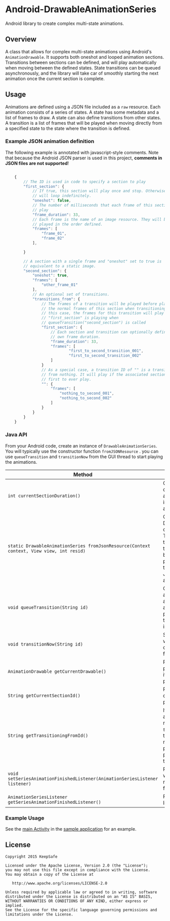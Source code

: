 # Android-DrawableAnimationSeries

Android library to create complex multi-state animations.

## Overview

A class that allows for complex multi-state animations using Android's
`AnimationDrawable`. It supports both oneshot and looped animation sections.
Transitions between sections can be defined, and will play automatically when
moving between the defined states. State transitions can be queued
asynchronously, and the library will take car of smoothly starting the next
animation once the current section is complete.

## Usage

Animations are defined using a JSON file included as a `raw` resource. Each
animation consists of a series of states. A state has some metadata and a list
of frames to draw. A state can also define transitions from other states. A
transition is a list of frames that will be played when moving directly from a
specified state to the state where the transition is defined.

### Example JSON animation definition

The following example is annotated with javascript-style comments. Note that
because the Android JSON parser is used in this project,
**comments in JSON files are not supported**!

```javascript

    {
        // The ID is used in code to specify a section to play
        "first_section": { 
            // If true, this section will play once and stop. Otherwise it
            // will loop indefinitely.
            "oneshot": false, 
            // The number of milliseconds that each frame of this section will
            // play
            "frame_duration": 33, 
            // Each frame is the name of an image resource. They will be
            // played in the order defined.
            "frames": [
                "frame_01",
                "frame_02"
            ],

        }

        // A section with a single frame and "oneshot" set to true is
        // equivalent to a static image.
        "second_section": {
            "oneshot": true,
            "frames": [
                "other_frame_01"
            ],
            // An optional set of transitions.
            "transitions_from": {
                // The frames of a transition will be played before playing
                // the normal frames of this section when transitioning. In
                // this case, the frames for this transition will play if
                // "first_section" is playing when
                // queueTransition("second_section") is called
                "first_section": {
                    // Each section and transition can optionally define their
                    // own frame duration.
                    "frame_duration": 33,
                    "frames": [
                            "first_to_second_transition_001",
                            "first_to_second_transition_002"
                    ]
                }
                // As a special case, a transition ID of "" is a transition
                // from nothing. It will play if the associated section is the
                // first to ever play.
                "": {
                    "frames": [
                        "nothing_to_second_001",
                        "nothing_to_second_002"
                    ]
                }
            }
        }
    }

```

### Java API

From your Android code, create an instance of `DrawableAnimationSeries`. You
will typically use the constructor function `fromJSONResource` .  you can use
`queueTransition` and `transitionNow` from the GUI thread to start playing the
animations.

| Method | Description |
|--------|-------------|
| `int currentSectionDuration()` | Calculates the total duration of the current animation section, including the transition if applicable. |
| `static DrawableAnimationSeries fromJsonResource(Context context, View view, int resid)` | Creates a new DrawableAnimationSeries object from a json string. This constructor function takes a `Context`, a `View` that will have it's background set to the playing animations, and the resource ID of the JSON file defining the animation. |
| `void queueTransition(String id)` | Queues a section to start as soon as the current animation finishes. If no animation is currently playing, the queued transition will start immediately. |
| `void transitionNow(String id)` | Starts a specific section without waiting for the current animation to finish. |
| `AnimationDrawable getCurrentDrawable()` | Returns the currently playing animation, or null if no animation has ever played. |
| `String getCurrentSectionId()` | Return the ID of the current section if one is playing, or null otherwise. |
| `String getTransitioningFromId()` | If the currently playing animation is a transition, return the ID if the section that this is transitioning from. Return null if no animation is playing, or the currently playing animation is not a transition. |
| `void setSeriesAnimationFinishedListener(AnimationSeriesListener listener)` | Registers a listener that will be called when a running animation finishes. |
| `AnimationSeriesListener getSeriesAnimationFinishedListener()` | Returns the registered listener. |

### Example Usage

See the [main Activity](samples/src/main/java/com/getkeepsafe/android/multistateanimation/samples/ThreeStateSampleActivity.java)
 in the [sample application](samples/) for an example.

## License

    Copyright 2015 KeepSafe

    Licensed under the Apache License, Version 2.0 (the "License");
    you may not use this file except in compliance with the License.
    You may obtain a copy of the License at

       http://www.apache.org/licenses/LICENSE-2.0

    Unless required by applicable law or agreed to in writing, software
    distributed under the License is distributed on an "AS IS" BASIS,
    WITHOUT WARRANTIES OR CONDITIONS OF ANY KIND, either express or implied.
    See the License for the specific language governing permissions and
    limitations under the License.